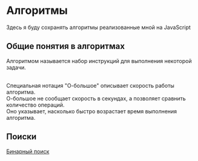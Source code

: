 <h1>Алгоритмы</h1>
<p>Здесь я буду сохранять алгоритмы реализованные мной на JavaScript</p>
<h2>Общие понятия в алгоритмах</h2>
Алгоритмом называется набор инструкций для выполнения некоторой задачи.<br>
<br>
<p>Специальная нотация "О-большое" описывает скорость работы алгоритма. <br>
О-большое не сообщает скорость в секундах, а позволяет сравнить количество операций. <br>
Оно указывает, насколько быстро возрастает время выполнения алгоритма.</p>
<h2>Поиски</h2>
<a href="https://github.com/teekirienkov/EducationJS/blob/master/Algorithms/Introduction/binarySearch.js">Бинарный поиск</a>